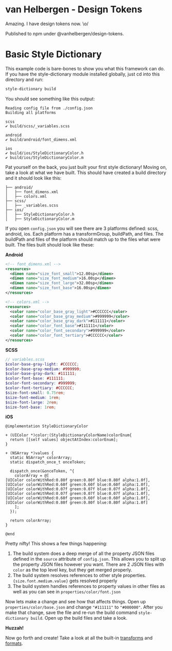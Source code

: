 # van Helbergen - Design Tokens

Amazing. I have design tokens now. \o/

Published to npm under @vanhelbergen/design-tokens.

# Basic Style Dictionary

This example code is bare-bones to show you what this framework can do. If you have the style-dictionary module installed globally, just cd into this directory and run:
```bash
style-dictionary build
```

You should see something like this output:
```
Reading config file from ./config.json
Building all platforms

scss
✔︎ build/scss/_variables.scss

android
✔︎ build/android/font_dimens.xml

ios
✔︎ build/ios/StyleDictionaryColor.h
✔︎ build/ios/StyleDictionaryColor.m
```

Pat yourself on the back, you just built your first style dictionary! Moving on, take a look at what we have built. This should have created a build directory and it should look like this:
```
├── android/
│   ├── font_dimens.xml
│   ├── colors.xml
├── scss/
│   ├── _variables.scss
├── ios/
│   ├── StyleDictionaryColor.h
│   ├── StyleDictionaryColor.m
```

If you open `config.json` you will see there are 3 platforms defined: scss, android, ios. Each platform has a transformGroup, buildPath, and files. The buildPath and files of the platform should match up to the files what were built. The files built should look like these:

**Android**
```xml
<!-- font_dimens.xml -->
<resources>
  <dimen name="size_font_small">12.00sp</dimen>
  <dimen name="size_font_medium">16.00sp</dimen>
  <dimen name="size_font_large">32.00sp</dimen>
  <dimen name="size_font_base">16.00sp</dimen>
</resources>

<!-- colors.xml -->
<resources>
  <color name="color_base_gray_light">#CCCCCC</color>
  <color name="color_base_gray_medium">#999999</color>
  <color name="color_base_gray_dark">#111111</color>
  <color name="color_font_base">#111111</color>
  <color name="color_font_secondary">#999999</color>
  <color name="color_font_tertiary">#CCCCCC</color>
</resources>
```

**SCSS**
```scss
// variables.scss
$color-base-gray-light: #CCCCCC;
$color-base-gray-medium: #999999;
$color-base-gray-dark: #111111;
$color-font-base: #111111;
$color-font-secondary: #999999;
$color-font-tertiary: #CCCCCC;
$size-font-small: 0.75rem;
$size-font-medium: 1rem;
$size-font-large: 2rem;
$size-font-base: 1rem;
```

**iOS**
```objc
@implementation StyleDictionaryColor

+ (UIColor *)color:(StyleDictionaryColorName)colorEnum{
  return [[self values] objectAtIndex:colorEnum];
}

+ (NSArray *)values {
  static NSArray* colorArray;
  static dispatch_once_t onceToken;

  dispatch_once(&onceToken, ^{
    colorArray = @[
[UIColor colorWithRed:0.80f green:0.80f blue:0.80f alpha:1.0f],
[UIColor colorWithRed:0.60f green:0.60f blue:0.60f alpha:1.0f],
[UIColor colorWithRed:0.07f green:0.07f blue:0.07f alpha:1.0f],
[UIColor colorWithRed:0.07f green:0.07f blue:0.07f alpha:1.0f],
[UIColor colorWithRed:0.60f green:0.60f blue:0.60f alpha:1.0f],
[UIColor colorWithRed:0.80f green:0.80f blue:0.80f alpha:1.0f]
    ];
  });

  return colorArray;
}

@end
```

Pretty nifty! This shows a few things happening:
1. The build system does a deep merge of all the property JSON files defined in the `source` attribute of `config.json`. This allows you to split up the property JSON files however you want. There are 2 JSON files with `color` as the top level key, but they get merged properly.
1. The build system resolves references to other style properties. `{size.font.medium.value}` gets resolved properly
1. The build system handles references to property values in other files as well as you can see in `properties/color/font.json`

Now lets make a change and see how that affects things. Open up `properties/color/base.json` and change `"#111111"` to `"#000000"`. After you make that change, save the file and re-run the build command `style-dictionary build`. Open up the build files and take a look.

**Huzzah!**

Now go forth and create! Take a look at all the built-in [transforms](https://amzn.github.io/style-dictionary/#/transforms?id=pre-defined-transforms) and [formats](https://amzn.github.io/style-dictionary/#/formats?id=pre-defined-formats).
